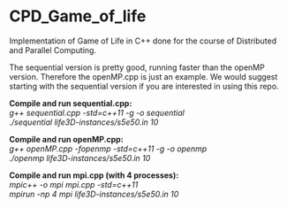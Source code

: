 # CPD_Game_of_life

Implementation of Game of Life in C++ done for the course of Distributed and Parallel Computing.

The sequential version is pretty good, running faster than the openMP version. Therefore the openMP.cpp is just an example. We would suggest starting with the sequential version if you are interested in using this repo.

**Compile and run sequential.cpp:**<br />
_g++ sequential.cpp -std=c++11 -g -o sequential<br />
./sequential life3D-instances/s5e50.in 10_

**Compile and run openMP.cpp:**<br />
_g++ openMP.cpp -fopenmp -std=c++11 -g -o openmp<br />
./openmp life3D-instances/s5e50.in 10_

**Compile and run mpi.cpp (with 4 processes):**<br />
_mpic++ -o mpi mpi.cpp -std=c++11<br />
mpirun -np 4 mpi life3D-instances/s5e50.in 10_
